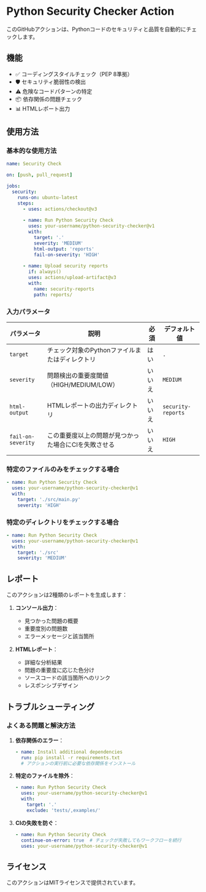 # Python Security Checker Action

このGitHubアクションは、Pythonコードのセキュリティと品質を自動的にチェックします。

## 機能

- ✅ コーディングスタイルチェック（PEP 8準拠）
- 🛡️ セキュリティ脆弱性の検出
- ⚠️ 危険なコードパターンの特定
- 📦 依存関係の問題チェック
- 📊 HTMLレポート出力

## 使用方法

### 基本的な使用方法

```yaml
name: Security Check

on: [push, pull_request]

jobs:
  security:
    runs-on: ubuntu-latest
    steps:
      - uses: actions/checkout@v3
      
      - name: Run Python Security Check
        uses: your-username/python-security-checker@v1
        with:
          target: '.'
          severity: 'MEDIUM'
          html-output: 'reports'
          fail-on-severity: 'HIGH'
      
      - name: Upload security reports
        if: always()
        uses: actions/upload-artifact@v3
        with:
          name: security-reports
          path: reports/
```

### 入力パラメータ

| パラメータ | 説明 | 必須 | デフォルト値 |
|------------|------|------|--------------|
| `target` | チェック対象のPythonファイルまたはディレクトリ | はい | `.` |
| `severity` | 問題検出の重要度閾値（HIGH/MEDIUM/LOW） | いいえ | `MEDIUM` |
| `html-output` | HTMLレポートの出力ディレクトリ | いいえ | `security-reports` |
| `fail-on-severity` | この重要度以上の問題が見つかった場合にCIを失敗させる | いいえ | `HIGH` |

### 特定のファイルのみをチェックする場合

```yaml
- name: Run Python Security Check
  uses: your-username/python-security-checker@v1
  with:
    target: './src/main.py'
    severity: 'HIGH'
```

### 特定のディレクトリをチェックする場合

```yaml
- name: Run Python Security Check
  uses: your-username/python-security-checker@v1
  with:
    target: './src'
    severity: 'MEDIUM'
```

## レポート

このアクションは2種類のレポートを生成します：

1. **コンソール出力**：
   - 見つかった問題の概要
   - 重要度別の問題数
   - エラーメッセージと該当箇所

2. **HTMLレポート**：
   - 詳細な分析結果
   - 問題の重要度に応じた色分け
   - ソースコードの該当箇所へのリンク
   - レスポンシブデザイン

## トラブルシューティング

### よくある問題と解決方法

1. **依存関係のエラー**：
   ```yaml
   - name: Install additional dependencies
     run: pip install -r requirements.txt
     # アクションの実行前に必要な依存関係をインストール
   ```

2. **特定のファイルを除外**：
   ```yaml
   - name: Run Python Security Check
     uses: your-username/python-security-checker@v1
     with:
       target: '.'
       exclude: 'tests/,examples/'
   ```

3. **CIの失敗を防ぐ**：
   ```yaml
   - name: Run Python Security Check
     continue-on-error: true  # チェックが失敗してもワークフローを続行
     uses: your-username/python-security-checker@v1
   ```

## ライセンス

このアクションはMITライセンスで提供されています。
